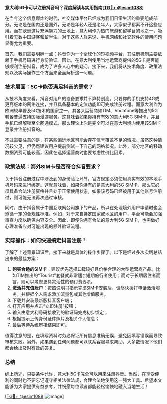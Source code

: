 **意大利5G卡可以注册抖音吗？深度解读与实用指南[[TG💪+ @esim1088](https://t.me/s/esim1088)]**

在当今这个信息爆炸的时代，社交媒体平台已经成为我们日常生活的重要组成部分。无论是在国内还是国外，无论是年轻人还是老年人，大家似乎都离不开这些应用。而在欧洲这片充满魅力的土地上，意大利作为热门旅游和留学目的地之一，吸引着无数中国游客和留学生。对于这些人群来说，手机网络和社交软件的使用问题显得尤为重要。

首先，我们需要明确一点：抖音作为一个全球化的短视频平台，其注册机制主要依赖于手机号码进行身份验证。因此，在意大利使用当地运营商提供的5G卡是否能够顺利注册抖音，成为了许多人心中的疑问。接下来，我们将从技术角度、政策法规以及实际操作三个方面来全面解析这一问题。

### 技术层面：5G卡能否满足抖音的需求？

从技术角度来看，抖音对用户的设备要求并不算特别高。只要你的手机支持4G或更高版本的网络连接，并且具备基本的定位功能即可完成注册过程。而意大利作为欧洲较早普及5G技术的国家之一，其各大运营商如TIM、Vodafone等推出的5G套餐普遍支持国际漫游服务。这意味着如果你持有有效的意大利5G SIM卡，并且手机已经解锁至全网通模式，那么理论上你是完全可以在意大利境内使用该SIM卡登录并注册抖音的。

不过需要注意的是，在某些偏远地区可能会存在信号覆盖不足的情况。虽然这种情况较少见，但仍然建议用户提前测试一下自己的网络状况。此外，部分地区的移动数据资费可能较高，因此在选择运营商时也要考虑性价比因素。

### 政策法规：海外SIM卡是否符合抖音要求？

关于抖音注册过程中涉及到的身份验证环节，官方规定必须使用真实有效的本地手机号码来进行绑定。这就意味着，如果你持有的是意大利的5G SIM卡，那么它必须具备合法注册资格并且处于正常使用状态。如果该号码已经被用于其他账号注册过，则可能无法再次通过审核。

同时，由于抖音属于中国互联网公司旗下的产品，所以在处理境外用户申请时也会遵循一定的合规性标准。例如，对于来自特定国家或地区的用户，平台可能会加强审查力度以确保内容安全。因此，即便你拥有合法的意大利5G SIM卡，也需做好心理准备应对可能出现的额外验证流程。

### 实际操作：如何快速搞定抖音注册？

了解了上述背景知识后，接下来就是具体的操作步骤了。以下是经过多次实践总结出来的最佳方案：

1. **购买合适的SIM卡**：建议优先选择口碑较好且价格合理的大型运营商产品。比如TIM推出的“Tourist”套餐就非常适合短期旅行者使用；而对于长期居住者而言，则可以考虑更具灵活性的预付费选项。
2. **激活并充值账户**：按照说明书指示完成SIM卡安装后，请尽快拨打电话激活服务，并根据个人需求添加流量包或其他增值服务。
3. 下载并安装最新版抖音客户端；
4. 打开应用并点击“立即注册”按钮；
5. 输入由意大利号码接收到的验证码完成初步绑定；
6. 根据提示上传身份证件照片及相关个人信息；
7. 最后等待系统审核结果即可。

值得注意的是，在填写资料时务必保证所有信息准确无误，避免因填写错误而导致审核失败。另外，如果遇到任何问题都可以联系客服寻求帮助，大多数情况下他们都会给出及时有效的答复。

### 总结

综上所述，只要条件允许，意大利5G卡完全可以用来注册抖音。当然，在享受便利的同时也不要忘记遵守相关法律法规，合理合法地使用这一强大工具。希望本文能够为大家提供有益参考，并祝愿每位读者都能轻松愉快地融入当地生活！ 

[[TG💪+ @esim1088](https://t.me/s/esim1088) ![Image](https://i.postimg.cc/4NQfJmqS/Snipaste-2025-05-13-00-14-12.png)]